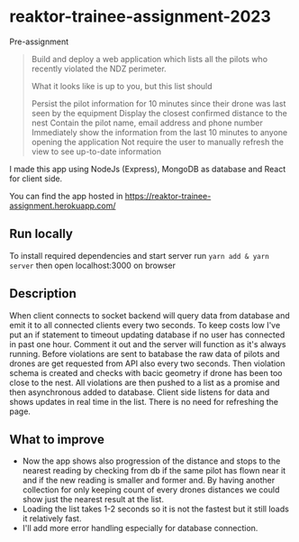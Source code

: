 # reaktor-trainee-assignment-2023
Pre-assignment 
>Build and deploy a web application which lists all the pilots who recently violated the NDZ perimeter.
>
>What it looks like is up to you, but this list should
>
>Persist the pilot information for 10 minutes since their drone was last seen by the equipment
>Display the closest confirmed distance to the nest
>Contain the pilot name, email address and phone number
>Immediately show the information from the last 10 minutes to anyone opening the application
>Not require the user to manually refresh the view to see up-to-date information

I made this app using NodeJs (Express), MongoDB as database and React for client side.

You can find the app hosted in https://reaktor-trainee-assignment.herokuapp.com/

## Run locally
To install required dependencies and start server run 
`yarn add & yarn server`
then open localhost:3000 on browser

## Description
When client connects to socket backend will query data from database and emit it to all connected clients every two seconds. To keep costs low I've put an if statement to timeout updating database if no user has connected in past one hour. Comment it out and the server will function as it's always running.
Before violations are sent to batabase the raw data of pilots and drones are get requested from API also every two seconds.
Then violation schema is created and checks with bacic geometry if drone has been too close to the nest. All violations are then pushed to a list as a promise and then asynchronous added to database.
Client side listens for data and shows updates in real time in the list. There is no need for refreshing the page.
## What to improve
* Now the app shows also progression of the distance and stops to the nearest reading by checking from db if the same pilot has flown near it and if the new reading is smaller and former and. By having another collection for only keeping count of every drones distances we could show just the nearest result at the list.
* Loading the list takes 1-2 seconds so it is not the fastest but it still loads it relatively fast.
* I'll add more error handling especially for database connection.

